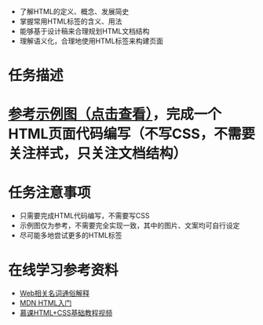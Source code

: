 
*	了解HTML的定义、概念、发展简史
*	掌握常用HTML标签的含义、用法
*	能够基于设计稿来合理规划HTML文档结构
*	理解语义化，合理地使用HTML标签来构建页面

# 任务描述
#	[参考示例图（点击查看）](http://7xrp04.com1.z0.glb.clouddn.com/task_1_1_1.jpg)，完成一个HTML页面代码编写（不写CSS，不需要关注样式，只关注文档结构）

# 任务注意事项
*	只需要完成HTML代码编写，不需要写CSS
*	示例图仅为参考，不需要完全实现一致，其中的图片、文案均可自行设定
*	尽可能多地尝试更多的HTML标签

# 在线学习参考资料
*	[Web相关名词通俗解释](https://www.zhihu.com/question/22689579)
*	[MDN HTML入门](https://developer.mozilla.org/zh-CN/docs/Web/Guide/HTML/Introduction)
*	[慕课HTML+CSS基础教程视频](http://www.imooc.com/learn/9)
